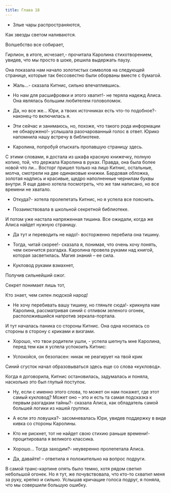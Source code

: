 ```yaml
---
title: Глава 18
---
```


- Злые чары распространяются,

Как звезды светом наливаются.

Волшебство все собирает,

Гирлион, в итоге, исчезает,- прочитала Каролина стихотворением, увидев, что мы просто в шоке, решила выдержать паузу.

Она показала нам начало золотистых символов на следующей странице, которые так бессовестно были оборваны вместе с
бумагой.

- Жаль…- сказала Китнис, сильно впечатлившись.

- Но нам для расшифровки и этого хватит!- не теряла надежд Алиса. Она являлась большим любителем головоломок.

- Да, но все же… Юри, а твоих источниках есть что-то подобное?- наконец-то включилась я.

- Эти сейчас и занимаюсь, но, похоже, что такого рода информации не обнаружено!- услышала разочарованный голос в ответ.
  Юрико напомнила нашу встречу в библиотеке.

- Каролина, попробуй отыскать пропавшую страницу здесь.

С этими словами, я достала из шкафа красную книжечку, полную копию, той, что держала Каролина в руках. Правда, она была
более новой что ли… Восторг пришел только на лицо Китнис, остальные, молча, смотрели на две одинаковые книжки. Бардовая
обложка, золотая надпись и красивые, щедро наполненные чернилам буквы внутри. Я еще давно хотела посмотреть, что же там
написано, но все времени не хватало.

- Откуда?- хотела пролепетать Китнис, но я успела все пояснить.

- Позаимствовала в школьной секретной библиотеке.

И потом уже настала напряженная тишина. Все ожидали, когда же Алиса найдет нужную страницу.

- Да тут и переводить не надо!- восторженно перебила она тишину.

- Тогда, читай скорее!- сказала я, понимая, что очень хочу понять, чем окончится разгадка. Каролина провела руками над
  книгой, которая засветилась. Магия знаний – ее сила.

- Кукловод руками взмахнет,

Получив сильнейший ожог.

Секрет понимает лишь тот,

Кто знает, чем силен людской народ!

- Не хочу перебивать вашу тишину, но гляньте сюда!- крикнула нам Каролина, рассматривая синий с отливом зеленого огонек,
  расположившийся напротив зеркала-портала.

И тут началась паника со стороны Китнис. Она одна носилась со стороны в сторону с криками и визгами.

- Хорошо, что твои родители ушли, - успела шепнуть мне Каролина, перед тем как я успела успокоить Китнис:

- Успокойся, он безопасен: никак не реагирует на твой крик

Синий сгусток начал образовываться здесь еще со слова «кукловод».

Когда я договорила, Китнис остановилась, задумалась и поняла, насколько это был глупый поступок.

- Ну, если с именно этого слова, то может он нам покажет, где этот самый кукловод? Может оно – это и есть та самая
  подсказка к первым разгадкам тайны?- сказала Алиса, как обладатель самой большей логики из нашей группки.

- А если это ловушка?- засомневалась Юри, увидев поддержку в виде кивка со стороны Каролины.

- Кто не рискнет, тот не найдет свою стихию раньше времени!- процитировала я великого классика.

- Хорошо… Тогда заходим?- неуверенно пролепетала Алиса.

- Да, давайте! – ответила я положительно на вопрос подруги.

В самой транс-картине опять было темно, хотя рядом светил небольшой огонек. Но я тут, же почувствовала, что кто-то
схватил меня за руку, крепко и сильно. Услышав кричащие голоса подруг, я поняла, что мы совершили большую ошибку.
